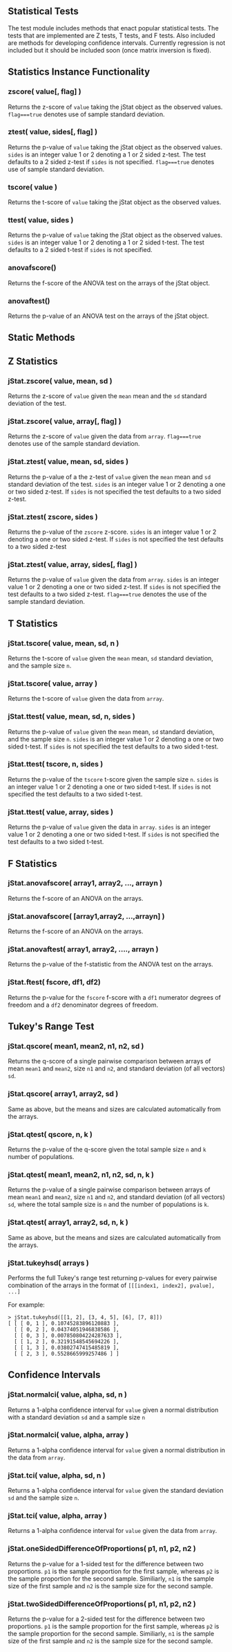 ## Statistical Tests

The test module includes methods that enact popular statistical tests.
The tests that are implemented are Z tests, T tests, and F tests.
Also included are methods for developing confidence intervals. Currently
regression is not included but it should be included soon (once matrix
inversion is fixed).

## Statistics Instance Functionality

### zscore( value[, flag] )

Returns the z-score of `value` taking the jStat object as the observed
values. `flag===true` denotes use of sample standard deviation.

### ztest( value, sides[, flag] )

Returns the p-value of `value` taking the jStat object as the observed
values. `sides` is an integer value 1 or 2 denoting a 1 or 2 sided z-test.
The test defaults to a 2 sided z-test if `sides` is not specified. `flag===true`
denotes use of sample standard deviation.

### tscore( value )

Returns the t-score of `value` taking the jStat object as the observed
values.

### ttest( value, sides )

Returns the p-value of `value` taking the jStat object as the observed
values. `sides` is an integer value 1 or 2 denoting a 1 or 2 sided t-test.
The test defaults to a 2 sided t-test if `sides` is not specified.

### anovafscore()

Returns the f-score of the ANOVA test on the arrays of the jStat object.

### anovaftest()

Returns the p-value of an ANOVA test on the arrays of the jStat object.

## Static Methods

## Z Statistics

### jStat.zscore( value, mean, sd )

Returns the z-score of `value` given the `mean` mean and the `sd` standard deviation
of the test.

### jStat.zscore( value, array[, flag] )

Returns the z-score of `value` given the data from `array`. `flag===true` denotes
use of the sample standard deviation.

### jStat.ztest( value, mean, sd, sides )

Returns the p-value of a the z-test of `value` given the `mean` mean and `sd` standard
deviation of the test. `sides` is an integer value 1 or 2 denoting a
one or two sided z-test. If `sides` is not specified the test defaults
to a two sided z-test.

### jStat.ztest( zscore, sides )

Returns the p-value of the `zscore` z-score. `sides` is an integer value 1 or 2
denoting a one or two sided z-test. If `sides` is not specified the test
defaults to a two sided z-test

### jStat.ztest( value, array, sides[, flag] )

Returns the p-value of `value` given the data from `array`. `sides` is
an integer value 1 or 2 denoting a one or two sided z-test. If `sides`
is not specified the test defaults to a two sided z-test. `flag===true`
denotes the use of the sample standard deviation.

## T Statistics

### jStat.tscore( value, mean, sd, n )

Returns the t-score of `value` given the `mean` mean, `sd` standard deviation,
and the sample size `n`.

### jStat.tscore( value, array )

Returns the t-score of `value` given the data from `array`.

### jStat.ttest( value, mean, sd, n, sides )

Returns the p-value of `value` given the `mean` mean, `sd` standard deviation,
and the sample size `n`. `sides` is an integer value 1 or 2 denoting
a one or two sided t-test. If `sides` is not specified the test
defaults to a two sided t-test.

### jStat.ttest( tscore, n, sides )

Returns the p-value of the `tscore` t-score given the sample size `n`. `sides`
is an integer value 1 or 2 denoting a one or two sided t-test.
If `sides` is not specified the test defaults to a two sided t-test.

### jStat.ttest( value, array, sides )

Returns the p-value of `value` given the data in `array`.
`sides` is an integer value 1 or 2 denoting a one or two sided
t-test. If `sides` is not specified the test defaults to a two
sided t-test.

## F Statistics

### jStat.anovafscore( array1, array2, ..., arrayn )

Returns the f-score of an ANOVA on the arrays.

### jStat.anovafscore( [array1,array2, ...,arrayn] )

Returns the f-score of an ANOVA on the arrays.

### jStat.anovaftest( array1, array2, ...., arrayn )

Returns the p-value of the f-statistic from the ANOVA
test on the arrays.

### jStat.ftest( fscore, df1, df2)

Returns the p-value for the `fscore` f-score with a `df1` numerator degrees
of freedom and a `df2` denominator degrees of freedom.

## Tukey's Range Test

### jStat.qscore( mean1, mean2, n1, n2, sd )

Returns the q-score of a single pairwise comparison between arrays
of mean `mean1` and `mean2`, size `n1` and `n2`, and standard deviation (of
all vectors) `sd`.

### jStat.qscore( array1, array2, sd )

Same as above, but the means and sizes are calculated automatically
from the arrays.

### jStat.qtest( qscore, n, k )

Returns the p-value of the q-score given the total sample size `n`
and `k` number of populations.

### jStat.qtest( mean1, mean2, n1, n2, sd, n, k )

Returns the p-value of a single pairwise comparison between arrays
of mean `mean1` and `mean2`, size `n1` and `n2`, and standard deviation (of
all vectors) `sd`, where the total sample size is `n` and the number of
populations is `k`.

### jStat.qtest( array1, array2, sd, n, k )

Same as above, but the means and sizes are calculated automatically
from the arrays.

### jStat.tukeyhsd( arrays )

Performs the full Tukey's range test returning p-values for every
pairwise combination of the arrays in the format of
`[[[index1, index2], pvalue], ...]`

For example:

    > jStat.tukeyhsd([[1, 2], [3, 4, 5], [6], [7, 8]])
    [ [ [ 0, 1 ], 0.10745283896120883 ],
      [ [ 0, 2 ], 0.04374051946838586 ],
      [ [ 0, 3 ], 0.007850804224287633 ],
      [ [ 1, 2 ], 0.32191548545694226 ],
      [ [ 1, 3 ], 0.03802747415485819 ],
      [ [ 2, 3 ], 0.5528665999257486 ] ]

## Confidence Intervals

### jStat.normalci( value, alpha, sd, n )

Returns a 1-alpha confidence interval for `value` given
a normal distribution with a standard deviation `sd` and a
sample size `n`

### jStat.normalci( value, alpha, array )

Returns a 1-alpha confidence interval for `value` given
a normal distribution in the data from `array`.

### jStat.tci( value, alpha, sd, n )

Returns a 1-alpha confidence interval for `value` given
the standard deviation `sd` and the sample size `n`.

### jStat.tci( value, alpha, array )

Returns a 1-alpha confidence interval for `value` given
the data from `array`.

### jStat.oneSidedDifferenceOfProportions( p1, n1, p2, n2 )

Returns the p-value for a 1-sided test for the difference
between two proportions. `p1` is the sample proportion for
the first sample, whereas `p2` is the sample proportion for
the second sample. Similiarly, `n1` is the sample size of the
first sample and `n2` is the sample size for the second sample.

### jStat.twoSidedDifferenceOfProportions( p1, n1, p2, n2 )

Returns the p-value for a 2-sided test for the difference
between two proportions. `p1` is the sample proportion for
the first sample, whereas `p2` is the sample proportion for
the second sample. Similiarly, `n1` is the sample size of the
first sample and `n2` is the sample size for the second sample.
